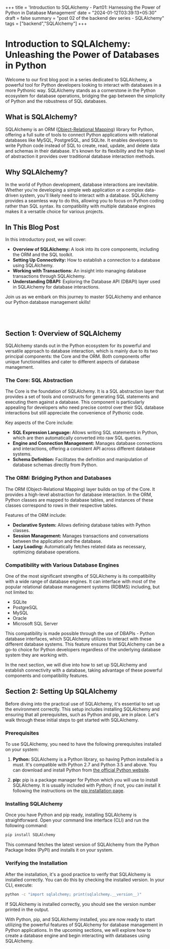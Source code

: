 +++
title = 'Introduction to SQLAlchemy - Part01: Harnessing the Power of Python in Database Management'
date = "2024-01-12T03:39:13+05:30"
draft = false
summary = "post 02 of the backend dev series - SQLAlchemy"
tags = ["backend","SQLAlchemy"]
+++

<!-- Introduction:

Briefly introduce SQLAlchemy.
Mention its relevance in the Python ecosystem.
Outline what the blog post will cover.

Section 1: What is SQLAlchemy?

Define SQLAlchemy.
Discuss its role as an Object-Relational Mapping (ORM) library and SQL toolkit for Python.
Highlight its key features and benefits.

Section 2: Overview of SQLAlchemy

Elaborate on the two main components:
The Core (focused on SQL abstraction)
The ORM (bridging Python objects with database tables).
Discuss its compatibility with various database engines.

Section 3: Setting Up SQLAlchemy

Guide on installing SQLAlchemy.
Introduce prerequisites like Python and pip.

Section 4: Establishing Connectivity with the Engine

Explain the concept of the 'engine' in SQLAlchemy.
Show how to create an engine connected to a database.
Provide code snippets for different databases (e.g., SQLite, PostgreSQL, MySQL).
Discuss connection strings and their importance.

Section 5: Working with Transactions

Define transactions in the context of databases.
Show how SQLAlchemy handles transactions.
Provide examples of beginning, committing, and rolling back transactions.

Section 6: Understanding DBAPI

Explain what DBAPI is and its role in SQLAlchemy.
Discuss how SQLAlchemy abstracts DBAPI, making database interactions more Pythonic.
Provide an example of executing raw SQL queries using DBAPI.

Conclusion:

Recap the main points covered in the post.
Tease what's coming next in the series (e.g., deeper dive into ORM, advanced querying, etc.). -->

# Introduction to SQLAlchemy: Unleashing the Power of Databases in Python

Welcome to our first blog post in a series dedicated to SQLAlchemy, a powerful tool for Python developers looking to interact with databases in a more Pythonic way. SQLAlchemy stands as a cornerstone in the Python ecosystem for database operations, bridging the gap between the simplicity of Python and the robustness of SQL databases.

## What is SQLAlchemy?

SQLAlchemy is an ORM ([Object-Relational Mapping](https://www.google.com)) library for Python, offering a full suite of tools to connect Python applications with relational databases like MySQL, PostgreSQL, and SQLite. It enables developers to write Python code instead of SQL to create, read, update, and delete data and schemas in their database. It's known for its flexibility and the high level of abstraction it provides over traditional database interaction methods.

## Why SQLAlchemy?

In the world of Python development, database interactions are inevitable. Whether you're developing a simple web application or a complex data-driven system, you'll likely need to interact with a database. SQLAlchemy provides a seamless way to do this, allowing you to focus on Python coding rather than SQL syntax. Its compatibility with multiple database engines makes it a versatile choice for various projects.

## In This Blog Post

In this introductory post, we will cover:

- **Overview of SQLAlchemy:** A look into its core components, including the ORM and the SQL toolkit.
- **Setting Up Connectivity:** How to establish a connection to a database using SQLAlchemy.
- **Working with Transactions:** An insight into managing database transactions through SQLAlchemy.
- **Understanding DBAPI:** Exploring the Database API (DBAPI) layer used in SQLAlchemy for database interactions.

Join us as we embark on this journey to master SQLAlchemy and enhance our Python database management skills!

<br>
<br>

## Section 1: Overview of SQLAlchemy

SQLAlchemy stands out in the Python ecosystem for its powerful and versatile approach to database interaction, which is mainly due to its two principal components: the Core and the ORM. Both components offer unique functionalities and cater to different aspects of database management.

### The Core: SQL Abstraction

The Core is the foundation of SQLAlchemy. It is a SQL abstraction layer that provides a set of tools and constructs for generating SQL statements and executing them against a database. This component is particularly appealing for developers who need precise control over their SQL database interactions but still appreciate the convenience of Pythonic code.

Key aspects of the Core include:

- **SQL Expression Language:** Allows writing SQL statements in Python, which are then automatically converted into raw SQL queries.
- **Engine and Connection Management:** Manages database connections and interactions, offering a consistent API across different database systems.
- **Schema Definition:** Facilitates the definition and manipulation of database schemas directly from Python.

### The ORM: Bridging Python and Databases

The ORM (Object-Relational Mapping) layer builds on top of the Core. It provides a high-level abstraction for database interaction. In the ORM, Python classes are mapped to database tables, and instances of these classes correspond to rows in their respective tables.

Features of the ORM include:

- **Declarative System:** Allows defining database tables with Python classes.
- **Session Management:** Manages transactions and conversations between the application and the database.
- **Lazy Loading:** Automatically fetches related data as necessary, optimizing database operations.

### Compatibility with Various Database Engines

One of the most significant strengths of SQLAlchemy is its compatibility with a wide range of database engines. It can interface with most of the popular relational database management systems (RDBMS) including, but not limited to:

- SQLite
- PostgreSQL
- MySQL
- Oracle
- Microsoft SQL Server

This compatibility is made possible through the use of DBAPIs - Python database interfaces, which SQLAlchemy utilizes to interact with these different database systems. This feature ensures that SQLAlchemy can be a go-to choice for Python developers regardless of the underlying database system they are working with.

In the next section, we will dive into how to set up SQLAlchemy and establish connectivity with a database, taking advantage of these powerful components and compatibility features.
  
  

## Section 2: Setting Up SQLAlchemy

Before diving into the practical use of SQLAlchemy, it's essential to set up the environment correctly. This setup includes installing SQLAlchemy and ensuring that all prerequisites, such as Python and pip, are in place. Let's walk through these initial steps to get started with SQLAlchemy.

### Prerequisites

To use SQLAlchemy, you need to have the following prerequisites installed on your system:

1. **Python:** SQLAlchemy is a Python library, so having Python installed is a must. It's compatible with Python 2.7 and Python 3.5 and above. You can download and install Python from [the official Python website](https://www.python.org/downloads/).

2. **pip:** pip is a package manager for Python which you will use to install SQLAlchemy. It is usually included with Python; if not, you can install it following the instructions on the [pip installation page](https://pip.pypa.io/en/stable/installing/).

### Installing SQLAlchemy

Once you have Python and pip ready, installing SQLAlchemy is straightforward. Open your command line interface (CLI) and run the following command:

```bash
pip install SQLAlchemy
```
This command fetches the latest version of SQLAlchemy from the Python Package Index (PyPI) and installs it on your system.

### Verifying the Installation

After the installation, it's a good practice to verify that SQLAlchemy is installed correctly. You can do this by checking the installed version. In your CLI, execute:

```bash
python -c "import sqlalchemy; print(sqlalchemy.__version__)"
```
If SQLAlchemy is installed correctly, you should see the version number printed in the output.

With Python, pip, and SQLAlchemy installed, you are now ready to start utilizing the powerful features of SQLAlchemy for database management in Python applications. In the upcoming sections, we will explore how to create a database engine and begin interacting with databases using SQLAlchemy.